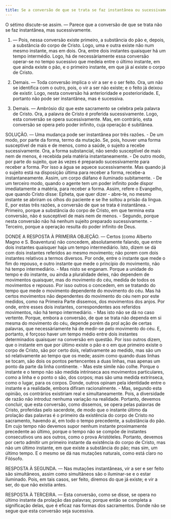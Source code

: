 ```yaml
---
title: Se a conversão de que se trata se faz instantânea ou sucessivamente
---
```


O sétimo discute-se assim. — Parece que a conversão de que se trata não se faz instantânea, mas sucessivamente.  

1. — Pois, nessa conversão existe primeiro, a substância do pão e, depois, a substância do corpo de Cristo. Logo, uma e outra existe não num mesmo instante, mas em dois. Ora, entre dois instantes quaisquer há um tempo intermédio. Logo, há de necessàriamente essa conversão operar-se no tempo sucessivo que medeia entre o último instante, em que ainda existe o pão, e o primeiro instante, em que já aí existe o corpo de Cristo.  

2. Demais. — Toda conversão implica o vir a ser e o ser feito. Ora, um não se identifica com o outro, pois, o vir a ser não existe; e o feito já deixou de existir. Logo, nesta conversão há anterioridade e posterioridade. E, portanto não pode ser instantânea, mas é sucessiva.  

3. Demais. — Ambrósio diz que este sacramento se celebra pela palavra de Cristo. Ora, a palavra de Cristo é proferida sucessivamente. Logo, esta conversão se opera sucessivamente.  Mas, em contrário, esta conversão se opera pelo poder infinito, cuja operação é subitânea.  

SOLUÇÃO. — Uma mudança pode ser instantânea por três razões. - De um modo, por parte da forma, termo da mutação. Se, pois, houver uma forma susceptível de mais e de menos, como a saúde, o sujeito a recebe sucessivamente. Ora, a forma substancial, não sendo susceptível de mais nem de menos, é recebida pela matéria instantaneamente. - De outro modo, por parte do sujeito, que às vezes é preparado sucessivamente para receber a forma. Por isso a água se aquece sucessivamente. Mas quando já o sujeito está na disposição última para receber a forma, recebe-a instantaneamente. Assim, um corpo diáfano é iluminado subitamente. - De um terceiro modo, quando o agente tem um poder infinito pode dispor imediatamente a matéria, para receber a forma. Assim, refere o Evangelho, que quando Cristo disse: Epheta, que quer dizer - abre-te, no mesmo instante se abriram os olhos do paciente e se lhe soltou a prisão da língua.  E, por estas três razões, a conversão de que se trata é instantânea. - Primeiro, porque a substância do corpo de Cristo, em que termina esta conversão, não é susceptível de mais nem de menos. - Segundo, porque nesta conversão não há nenhum sujeito preparado sucessivamente. - Terceiro, porque a operação resulta do poder infinito de Deus.  

DONDE A RESPOSTA À PRIMEIRA OBJEÇÃO. — Certos (como Alberto Magno e S. Boaventura) não concedem, absolutamente falando, que entre dois instantes quaisquer haja um tempo intermediário. Isto, dizem se dá com dois instantes referidos ao mesmo movimento; não porem com dois instantes relativos a termos diversos. Por onde, entre o instante que mede o fim do repouso, e outro instante que mede o princípio do movimento, não há tempo intermediário. - Mas nisto se enganam. Porque a unidade do tempo e do instante, ou ainda a pluralidade deles, não dependem de movimentos quaisquer, mas do movimento do céu, medida de todos os movimentos e repouso. Por isso outros o concedem, em se tratando do tempo que mede o movimento dependente do movimento do céu. Mas há certos movimentos não dependentes do movimento do céu nem por este medidos, como na Primeira Parte dissemos, dos movimentos dos anjos. Por onde, entre esses dois instantes, correspondentes aos referidos movimentos, não há tempo intermediário. - Mas isto não se dá no caso vertente. Porque, embora a conversão, de que se trata não dependa em si mesma do movimento do céu, depende porém da prol ação de certas palavras, que necessàriamente há de medir-se pelo movimento do céu. E, portanto, é forçoso haver um tempo médio entre dois instantes determinados quaisquer na conversão em questão.  Por isso outros dizem, que o instante em que por último existe o pão e o em que primeiro existe o corpo de Cristo, são por certo dois, relativamente ao medido, mas são um só relativamente ao tempo que os mede; assim como quando duas linhas se tocam, são dois os pontos pertencentes a duas linhas, mas apenas um ponto da parte da linha continente. - Mas este símile não colhe. Porque o instante e o tempo não são medida intrínseca aos movimentos particulares, como a linha e o ponto o são, dos corpos; mas são uma medida extrínseca, como o lugar, para os corpos.  Donde, outros opinam pela identidade entre o instante e a realidade, embora difiram racionalmente. - Mas, segundo esta opinião, os contrários existiriam real e simultaneamente. Pois, a diversidade de razão não introduz nenhuma variação na realidade. Portanto, devemos concluir, que esta conversão, como dissemos, se opera pelas palavras de Cristo, proferidas pelo sacerdote, de modo que o instante último da prolação das palavras é o primeiro da existência do corpo de Cristo no sacramento, havendo ai, em todo o tempo precedente, a substância do pão. Em cujo tempo não devemos supor nenhum instante proximamente precedente ao último, porque o tempo não se compõe de instantes consecutivos uns aos outros, como o prova Aristóteles. Portanto, devemos por certo admitir um primeiro instante da existência do corpo de Cristo, mas não um último instante, em que existe a substância do pão; mas sim, um último tempo. E o mesmo se dá nas mutações naturais, como está claro no Filósofo.  

RESPOSTA À SEGUNDA. — Nas mutações instantâneas, vir a ser e ser feito são simultâneos, assim como simultâneos são o iluminar-se e o estar iluminado. Pois, em tais casos, ser feito, diremos do que já existe; e vir a ser, do que não existia antes.  

RESPOSTA À TERCEIRA. — Esta conversão, como se disse, se opera no último instante da prolação das palavras; porque então se completa a significação delas, que é eficaz nas formas dos sacramentos. Donde não se segue que esta conversão seja sucessiva.